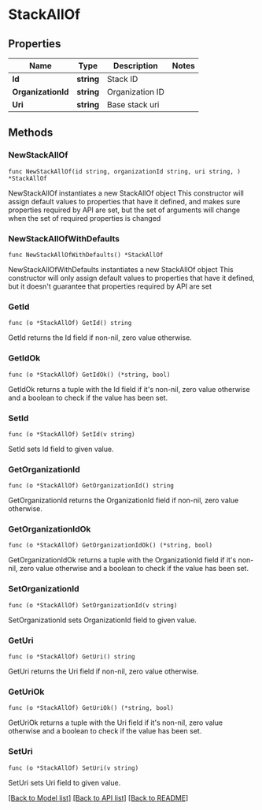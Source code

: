 # StackAllOf

## Properties

Name | Type | Description | Notes
------------ | ------------- | ------------- | -------------
**Id** | **string** | Stack ID | 
**OrganizationId** | **string** | Organization ID | 
**Uri** | **string** | Base stack uri | 

## Methods

### NewStackAllOf

`func NewStackAllOf(id string, organizationId string, uri string, ) *StackAllOf`

NewStackAllOf instantiates a new StackAllOf object
This constructor will assign default values to properties that have it defined,
and makes sure properties required by API are set, but the set of arguments
will change when the set of required properties is changed

### NewStackAllOfWithDefaults

`func NewStackAllOfWithDefaults() *StackAllOf`

NewStackAllOfWithDefaults instantiates a new StackAllOf object
This constructor will only assign default values to properties that have it defined,
but it doesn't guarantee that properties required by API are set

### GetId

`func (o *StackAllOf) GetId() string`

GetId returns the Id field if non-nil, zero value otherwise.

### GetIdOk

`func (o *StackAllOf) GetIdOk() (*string, bool)`

GetIdOk returns a tuple with the Id field if it's non-nil, zero value otherwise
and a boolean to check if the value has been set.

### SetId

`func (o *StackAllOf) SetId(v string)`

SetId sets Id field to given value.


### GetOrganizationId

`func (o *StackAllOf) GetOrganizationId() string`

GetOrganizationId returns the OrganizationId field if non-nil, zero value otherwise.

### GetOrganizationIdOk

`func (o *StackAllOf) GetOrganizationIdOk() (*string, bool)`

GetOrganizationIdOk returns a tuple with the OrganizationId field if it's non-nil, zero value otherwise
and a boolean to check if the value has been set.

### SetOrganizationId

`func (o *StackAllOf) SetOrganizationId(v string)`

SetOrganizationId sets OrganizationId field to given value.


### GetUri

`func (o *StackAllOf) GetUri() string`

GetUri returns the Uri field if non-nil, zero value otherwise.

### GetUriOk

`func (o *StackAllOf) GetUriOk() (*string, bool)`

GetUriOk returns a tuple with the Uri field if it's non-nil, zero value otherwise
and a boolean to check if the value has been set.

### SetUri

`func (o *StackAllOf) SetUri(v string)`

SetUri sets Uri field to given value.



[[Back to Model list]](../README.md#documentation-for-models) [[Back to API list]](../README.md#documentation-for-api-endpoints) [[Back to README]](../README.md)


